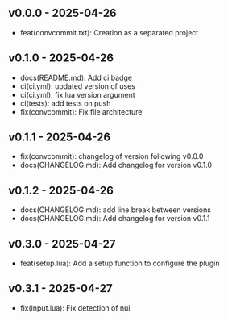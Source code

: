 ## v0.0.0 - 2025-04-26

- feat(convcommit.txt): Creation as a separated project

## v0.1.0 - 2025-04-26

- docs(README.md): Add ci badge
- ci(ci.yml): updated version of uses
- ci(ci.yml): fix lua version argument
- ci(tests): add tests on push
- fix(convcommit): Fix file architecture

## v0.1.1 - 2025-04-26

- fix(convcommit): changelog of version following v0.0.0
- docs(CHANGELOG.md): Add changelog for version v0.1.0

## v0.1.2 - 2025-04-26

- docs(CHANGELOG.md): add line break between versions
- docs(CHANGELOG.md): Add changelog for version v0.1.1
## v0.3.0 - 2025-04-27

- feat(setup.lua): Add a setup function to configure the plugin



## v0.3.1 - 2025-04-27

- fix(input.lua): Fix detection of nui



